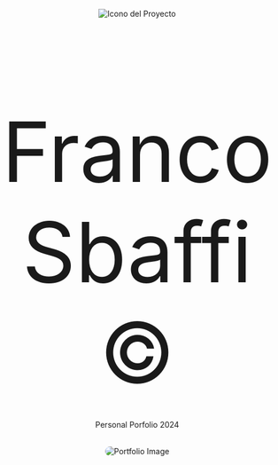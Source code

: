 <div align="center">
  
![Icono del Proyecto](https://github.com/FrancoSbaffi/Portfolio/assets/99909205/b52b3cd3-d196-4c91-9f8c-2081a7e51d38)

</div>

<p align="center" style="margin-bottom: 0; font-size: 150px;">
  Franco Sbaffi &copy;
</p>

<br>
<p align="center">
  Personal Porfolio 2024
</p>
<br>
<div align="center">
  
<img src="https://github.com/FrancoSbaffi/Portfolio/assets/99909205/a1f2a47f-2de6-46ac-ae26-ae96a64c0205" alt="Portfolio Image" style="border-radius: 10px;">
  
</div>


